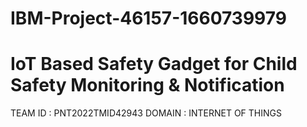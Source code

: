 # IBM-Project-46157-1660739979
# IoT Based Safety Gadget for Child Safety Monitoring &amp; Notification
  TEAM ID : PNT2022TMID42943
  DOMAIN : INTERNET OF THINGS
